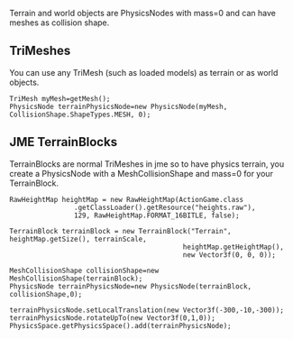 Terrain and world objects are PhysicsNodes with mass=0 and can have meshes as collision shape.

## TriMeshes ##
You can use any TriMesh (such as loaded models) as terrain or as world objects.
```
TriMesh myMesh=getMesh();
PhysicsNode terrainPhysicsNode=new PhysicsNode(myMesh, CollisionShape.ShapeTypes.MESH, 0);
```

## JME TerrainBlocks ##
TerrainBlocks are normal TriMeshes in jme so to have physics terrain, you create a PhysicsNode with a MeshCollisionShape and mass=0 for your TerrainBlock.

```
RawHeightMap heightMap = new RawHeightMap(ActionGame.class
                .getClassLoader().getResource("heights.raw"),
                129, RawHeightMap.FORMAT_16BITLE, false);

TerrainBlock terrainBlock = new TerrainBlock("Terrain", heightMap.getSize(), terrainScale,
                                           heightMap.getHeightMap(),
                                           new Vector3f(0, 0, 0));

MeshCollisionShape collisionShape=new MeshCollisionShape(terrainBlock);
PhysicsNode terrainPhysicsNode=new PhysicsNode(terrainBlock, collisionShape,0);

terrainPhysicsNode.setLocalTranslation(new Vector3f(-300,-10,-300));
terrainPhysicsNode.rotateUpTo(new Vector3f(0,1,0));
PhysicsSpace.getPhysicsSpace().add(terrainPhysicsNode);

```